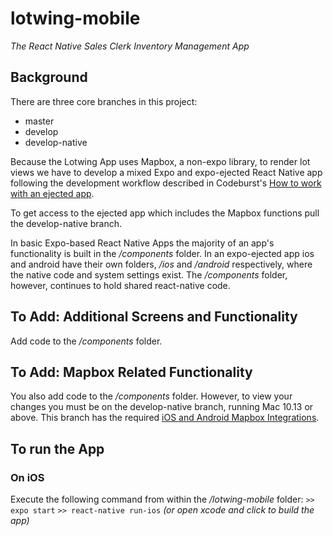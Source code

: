 # lotwing-mobile

<i>The React Native Sales Clerk Inventory Management App</i>

<h2>Background</h2>
There are three core branches in this project:
<ul>
  <li> master </li>
  <li> develop </li>
  <li> develop-native </li>
</ul>

Because the Lotwing App uses Mapbox, a non-expo library, to render lot views we have to develop a mixed Expo and expo-ejected React Native app following the development workflow described in Codeburst's <a href="https://codeburst.io/building-react-native-projects-with-native-code-part-1-311a094bdb94">How to work with an ejected app</a>.

To get access to the ejected app which includes the Mapbox functions pull the develop-native branch.

In basic Expo-based React Native Apps the majority of an app's functionality is built in the <i>/components</i> folder. In an expo-ejected app ios and android have their own folders, <i>/ios</i> and <i>/android</i> respectively, where the native code and system settings exist. The <i>/components</i> folder, however, continues to hold shared react-native code.

<h2>To Add: Additional Screens and Functionality</h2>
Add code to the <i>/components</i> folder.

<h2>To Add: Mapbox Related Functionality</h2>
You also add code to the <i>/components</i> folder. However, to view your changes you must be on the develop-native branch, running Mac 10.13 or above. This branch has the required <a href="https://github.com/mapbox/react-native-mapbox-gl">iOS and Android Mapbox Integrations</a>.

<h2>To run the App</h2> 
<h3>On iOS</h3> 
Execute the following command from within the <i>/lotwing-mobile</i> folder:
<code>>> expo start</code>
<code>>> react-native run-ios</code> <i>(or open xcode and click to build the app)</i>
